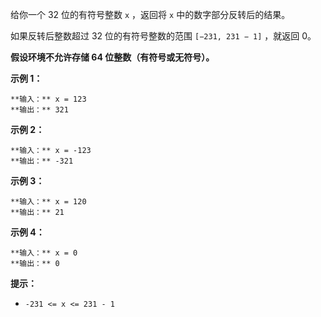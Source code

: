给你一个 32 位的有符号整数 `x` ，返回将 `x` 中的数字部分反转后的结果。

如果反转后整数超过 32 位的有符号整数的范围 `[−231, 231 − 1]` ，就返回 0。

**假设环境不允许存储 64 位整数（有符号或无符号）。**

**示例 1：**

    
    
    **输入：** x = 123
    **输出：** 321
    

**示例 2：**

    
    
    **输入：** x = -123
    **输出：** -321
    

**示例 3：**

    
    
    **输入：** x = 120
    **输出：** 21
    

**示例 4：**

    
    
    **输入：** x = 0
    **输出：** 0
    

**提示：**

  * `-231 <= x <= 231 - 1`

